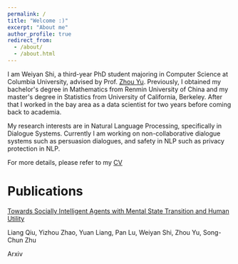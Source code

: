 ```yaml
---
permalink: /
title: "Welcome :)"
excerpt: "About me"
author_profile: true
redirect_from: 
  - /about/
  - /about.html
---
```


I am Weiyan Shi, a third-year PhD student majoring in Computer Science at Columbia University, advised by Prof. [Zhou Yu](http://zhouyu.cs.ucdavis.edu/). Previously, I obtained my bachelor's degree in Mathematics from Renmin University of China and my master's degree in Statistics from University of California, Berkeley. After that I worked in the bay area as a data scientist for two years before coming back to academia.



My research interests are in Natural Language Processing, specifically in Dialogue Systems. Currently I am working on non-collaborative dialogue systems such as persuasion dialogues, and safety in NLP such as privacy protection in NLP. 

For more details, please refer to my [CV]()

Publications
======
[Towards Socially Intelligent Agents with Mental State Transition and Human Utility](https://arxiv.org/pdf/2103.07011.pdf)

Liang Qiu, Yizhou Zhao, Yuan Liang, Pan Lu, Weiyan Shi, Zhou Yu, Song-Chun Zhu

Arxiv



